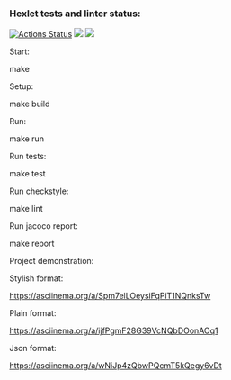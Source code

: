### Hexlet tests and linter status:
[![Actions Status](https://github.com/DaniilMolchanov666/java-project-71/workflows/hexlet-check/badge.svg)](https://github.com/DaniilMolchanov666/java-project-71/actions)
<a href="https://codeclimate.com/github/DaniilMolchanov666/java-project-71/maintainability"><img src="https://api.codeclimate.com/v1/badges/957e21189bfd573bd455/maintainability" /></a>
<a href="https://codeclimate.com/github/DaniilMolchanov666/java-project-71/test_coverage"><img src="https://api.codeclimate.com/v1/badges/957e21189bfd573bd455/test_coverage" /></a>

Start:

make

Setup:

make build

Run:

make run

Run tests:

make test

Run checkstyle:

make lint

Run jacoco report:

make report

Project demonstration:

Stylish format:

https://asciinema.org/a/Spm7elLOeysiFqPiT1NQnksTw

Plain format:

https://asciinema.org/a/ijfPgmF28G39VcNQbDOonAOq1

Json format:

https://asciinema.org/a/wNiJp4zQbwPQcmT5kQegy6vDt
